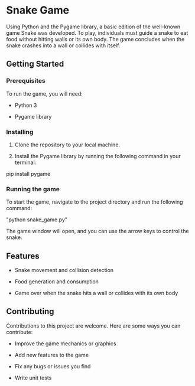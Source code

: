 # Snake Game

Using Python and the Pygame library, a basic edition of the well-known game Snake was developed. To play, individuals must guide a snake to eat food without hitting walls or its own body. The game concludes when the snake crashes into a wall or collides with itself.
## Getting Started
### Prerequisites
To run the game, you will need:

* Python 3

* Pygame library
### Installing
1. Clone the repository to your local machine.

2. Install the Pygame library by running the following command in your terminal:

pip install pygame
### Running the game
To start the game, navigate to the project directory and run the following command:


   "python snake_game.py"


The game window will open, and you can use the arrow keys to control the snake.

## Features
*  Snake movement and collision detection

* Food generation and consumption

* Game over when the snake hits a wall or collides with its own body
## Contributing

Contributions to this project are welcome. Here are some ways you can contribute:

* Improve the game mechanics or graphics

* Add new features to the game

* Fix any bugs or issues you find

* Write unit tests
